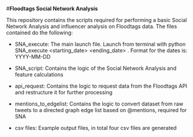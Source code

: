 #**Floodtags Social Network Analysis**

This repository contains the scripts required for performing a basic Social Network Analysis and influencer analysis on Floodtags data. The files contained do the following:

* SNA_execute: The main launch file. Launch from terminal with python SNA_execute <starting_date> <ending_date> <database>. Format for the dates is: YYYY-MM-DD

* SNA_script: Contains the logic of the Social Network Analysis and feature calculations

* api_request: Contains the logic to request data from the Floodtags API and restructure it for further processing

* mentions_to_edgelist: Contains the logic to convert dataset from raw tweets to a directed graph edge list based on @mentions, required for SNA

* csv files: Example output files, in total four csv files are generated
